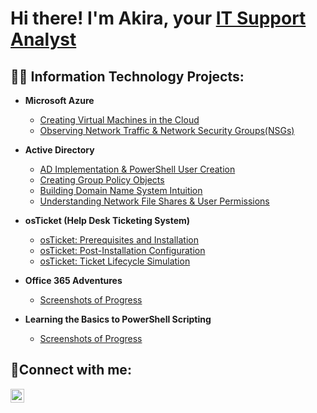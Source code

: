 
<h1>Hi there! I'm Akira, your <a href="https://linkedin.com/in/akiranakamura1">IT Support Analyst</a> 

<h2>👨‍💻 Information Technology Projects:</h2>

- <b>Microsoft Azure</b>
  - [Creating Virtual Machines in the Cloud](https://github.com/anakamura1/VM-creation)
  - [Observing Network Traffic & Network Security Groups(NSGs)](https://github.com/anakamura1/network-traffic-nsg)
- <b>Active Directory</b>
  - [AD Implementation & PowerShell User Creation ](https://github.com/anakamura1/ad-config)
  - [Creating Group Policy Objects](https://github.com/anakamura1/gpo)
  - [Building Domain Name System Intuition](https://github.com/anakamura1/dns-intuition)
  - [Understanding Network File Shares & User Permissions](https://github.com/anakamura1/network-file-shares)
 - <b>osTicket (Help Desk Ticketing System)</b>
   - [osTicket: Prerequisites and Installation](https://github.com/anakamura1/osticket-prereqs)
   - [osTicket: Post-Installation Configuration](https://github.com/anakamura1/osticket-config)
   - [osTicket: Ticket Lifecycle Simulation](https://github.com/anakamura1/ticket-life)
  
  - <b>Office 365 Adventures</b>
    - [Screenshots of Progress](https://github.com/anakamura1/office365/tree/main)
  - <b>Learning the Basics to PowerShell Scripting</b>
    - [Screenshots of Progress](https://github.com/anakamura1/pwshbasics/blob/main/README.md)
  
<h2>🤳Connect with me:</h2>

[<img align="left" alt="Josh | LinkedIn" width="22px" src="https://cdn.jsdelivr.net/npm/simple-icons@v3/icons/linkedin.svg" />][linkedin]


[linkedin]: https://linkedin.com/in/akiranakamura1
